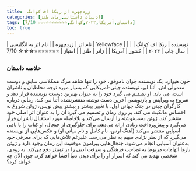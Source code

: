 ```yaml
---
title:  زردچهره از ربکا اف کوانگ
categories: [ادبیات داستانی,رمان طنز]
tags: [داستان,آمریکا,۲۰۲۳,کوانگ,⭐⭐⭐⭐⭐⭐⭐☆☆☆ 7/10]
toc: true
---
```


| نام اثر | زردچهره |
| نام اثر به انگلیسی | Yellowface |
| نویسنده | ربکا اف کوانگ |
| سال چاپ | ۲۰۲۳  |
| کشور | آمریکا  |
| ژانر | طنز   |
| امتیاز | ⭐⭐⭐⭐⭐⭐⭐☆☆☆ 7/10  |

### خلاصه داستان

جون هیوارد، یک نویسنده جوان ناموفق، خود را تنها شاهد مرگ همکلاسی سابق و دوست معمولی اش، آتنا لیو، نویسنده چینی-آمریکایی که بسیار مورد توجه مخاطبان و ناشران است، می یابد. او تصمیم می گیرد خود را به عنوان بهترین دوست نویسنده قرار دهد و شروع به ویرایش و بازنویسی آخرین دست نوشته منتشرنشده آتنا می کند، رمانی درباره کارگران چینی در جنگ جهانی اول. با تغییر بیشتر و بیشتر پیش نویس، ژوئن شروع به احساس مالکیت می کند. بر روی رمان و تصمیم می گیرد آن را به عنوان اثر اصلی خود منتشر کند. ژوئن دست‌نوشته را ارسال می‌کند و بلافاصله مورد استقبال ناشران قرار می‌گیرد و پیش‌پرداخت زیادی ارائه می‌دهد. برای جلوگیری از جنجال، او کتاب را با نامی آسیایی منتشر می‌کند (آهنگ ارس، نام کامل و نام میانی او) و عکس‌هایی از نویسنده می‌گیرد که از نظر نژادی مبهم به نظر می‌رسد. علیرغم تلاش‌هایی که برای معرفی خود به‌عنوان آسیایی انجام می‌شود، جنجال‌هایی پیرامون موفقیت این رمان وجود دارد و ژوئن بارها اتهامات مربوط به تصاحب فرهنگی و سرقت ادبی را در توییتر دفع می‌کند. به زودی، شخصی تهدید می کند که اسرار او را برای دیدن دنیا افشا خواهد کرد. جون الان چه خواهد کرد؟